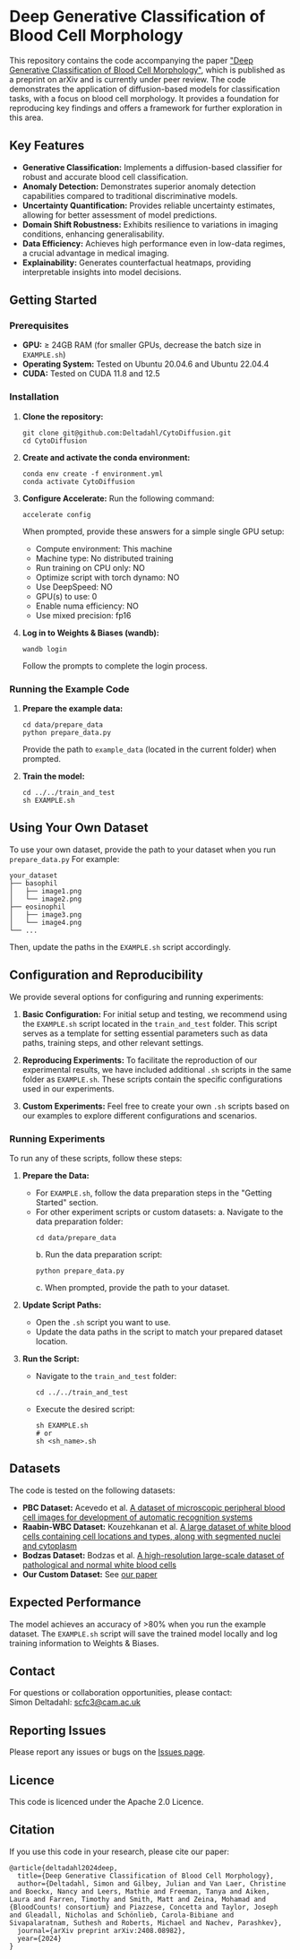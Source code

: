 # Deep Generative Classification of Blood Cell Morphology

This repository contains the code accompanying the paper ["Deep Generative Classification of Blood Cell Morphology"](https://arxiv.org/abs/2408.08982), which is published as a preprint on arXiv and is currently under peer review. The code demonstrates the application of diffusion-based models for classification tasks, with a focus on blood cell morphology. It provides a foundation for reproducing key findings and offers a framework for further exploration in this area.

## Key Features

* **Generative Classification:** Implements a diffusion-based classifier for robust and accurate blood cell classification.
* **Anomaly Detection:** Demonstrates superior anomaly detection capabilities compared to traditional discriminative models.
* **Uncertainty Quantification:** Provides reliable uncertainty estimates, allowing for better assessment of model predictions.
* **Domain Shift Robustness:** Exhibits resilience to variations in imaging conditions, enhancing generalisability.
* **Data Efficiency:** Achieves high performance even in low-data regimes, a crucial advantage in medical imaging.
* **Explainability:** Generates counterfactual heatmaps, providing interpretable insights into model decisions.

## Getting Started

### Prerequisites

* **GPU:**  $\ge$ 24GB RAM (for smaller GPUs, decrease the batch size in `EXAMPLE.sh`)
* **Operating System:** Tested on Ubuntu 20.04.6 and Ubuntu 22.04.4
* **CUDA:** Tested on CUDA 11.8 and 12.5

### Installation

1. **Clone the repository:**

   ```
   git clone git@github.com:Deltadahl/CytoDiffusion.git
   cd CytoDiffusion
   ```

2. **Create and activate the conda environment:**

   ```
   conda env create -f environment.yml
   conda activate CytoDiffusion
   ```

3. **Configure Accelerate:**
   Run the following command:
   ```
   accelerate config
   ```
   When prompted, provide these answers for a simple single GPU setup:
   - Compute environment: This machine
   - Machine type: No distributed training
   - Run training on CPU only: NO
   - Optimize script with torch dynamo: NO
   - Use DeepSpeed: NO
   - GPU(s) to use: 0
   - Enable numa efficiency: NO
   - Use mixed precision: fp16

4. **Log in to Weights & Biases (wandb):**
   ```
   wandb login
   ```
   Follow the prompts to complete the login process.

### Running the Example Code

1. **Prepare the example data:**

    ```
   cd data/prepare_data
   python prepare_data.py
    ```
   Provide the path to `example_data` (located in the current folder) when prompted.

2. **Train the model:**

   ```
   cd ../../train_and_test
   sh EXAMPLE.sh
   ```

## Using Your Own Dataset

To use your own dataset, provide the path to your dataset when you run `prepare_data.py`
For example:

```plaintext
your_dataset
├── basophil
│   ├── image1.png
│   └── image2.png
├── eosinophil
│   ├── image3.png
│   └── image4.png
└── ...
```
Then, update the paths in the `EXAMPLE.sh` script accordingly.

## Configuration and Reproducibility

We provide several options for configuring and running experiments:

1. **Basic Configuration:** For initial setup and testing, we recommend using the `EXAMPLE.sh` script located in the `train_and_test` folder. This script serves as a template for setting essential parameters such as data paths, training steps, and other relevant settings.

2. **Reproducing Experiments:** To facilitate the reproduction of our experimental results, we have included additional `.sh` scripts in the same folder as `EXAMPLE.sh`. These scripts contain the specific configurations used in our experiments.

3. **Custom Experiments:** Feel free to create your own `.sh` scripts based on our examples to explore different configurations and scenarios.

### Running Experiments

To run any of these scripts, follow these steps:

1. **Prepare the Data:**
   - For `EXAMPLE.sh`, follow the data preparation steps in the "Getting Started" section.
   - For other experiment scripts or custom datasets:
     a. Navigate to the data preparation folder:
        ```
        cd data/prepare_data
        ```
     b. Run the data preparation script:
        ```
        python prepare_data.py
        ```
     c. When prompted, provide the path to your dataset.

2. **Update Script Paths:**
   - Open the `.sh` script you want to use.
   - Update the data paths in the script to match your prepared dataset location.

3. **Run the Script:**
   - Navigate to the `train_and_test` folder:
     ```
     cd ../../train_and_test
     ```
   - Execute the desired script:
     ```
     sh EXAMPLE.sh
     # or
     sh <sh_name>.sh
     ```

## Datasets

The code is tested on the following datasets:

* **PBC Dataset:**  Acevedo et al. [A dataset of microscopic peripheral blood cell images for development of automatic recognition systems](https://www.sciencedirect.com/science/article/pii/S2352340920303681)
* **Raabin-WBC Dataset:** Kouzehkanan et al. [A large dataset of white blood cells containing cell locations and types, along with segmented nuclei and cytoplasm](https://www.nature.com/articles/s41598-021-04426-x)
* **Bodzas Dataset:** Bodzas et al. [A high-resolution large-scale dataset of pathological and normal white blood cells](https://europepmc.org/article/MED/37468490)
* **Our Custom Dataset:** See [our paper](https://arxiv.org/abs/2408.08982)

## Expected Performance

The model achieves an accuracy of >80% when you run the example dataset. The `EXAMPLE.sh` script will save the trained model locally and log training information to Weights & Biases.

## Contact
For questions or collaboration opportunities, please contact:\
Simon Deltadahl: scfc3@cam.ac.uk

## Reporting Issues

Please report any issues or bugs on the [Issues page](https://github.com/Deltadahl/CytoDiffusion/issues).

## Licence

This code is licenced under the Apache 2.0 Licence.

## Citation

If you use this code in your research, please cite our paper:

```
@article{deltadahl2024deep,
  title={Deep Generative Classification of Blood Cell Morphology},
  author={Deltadahl, Simon and Gilbey, Julian and Van Laer, Christine and Boeckx, Nancy and Leers, Mathie and Freeman, Tanya and Aiken, Laura and Farren, Timothy and Smith, Matt and Zeina, Mohamad and {BloodCounts! consortium} and Piazzese, Concetta and Taylor, Joseph and Gleadall, Nicholas and Schönlieb, Carola-Bibiane and Sivapalaratnam, Suthesh and Roberts, Michael and Nachev, Parashkev},
  journal={arXiv preprint arXiv:2408.08982},
  year={2024}
}
```
